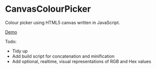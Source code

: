 CanvasColourPicker
==================

Colour picker using HTML5 canvas written in JavaScript.

[Demo](http://charliehw.com/projects/colourpicker)

Todo:

- Tidy up
- Add build script for concatenation and minification
- Add optional, realtime, visual representations of RGB and Hex values
